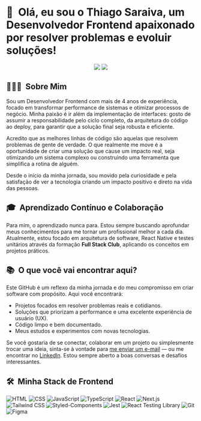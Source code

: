 <h1>👋 &nbsp;Olá, eu sou o Thiago Saraiva, um Desenvolvedor Frontend apaixonado por resolver problemas e evoluir soluções!</h1>
<p align="center">
<a href="https://www.linkedin.com/in/thiago-saraiva-cods"><img src="https://img.shields.io/badge/-Meu%20LinkedIn-0077B5?style=flat-square&logo=linkedin&logoColor=white"/></a>
<a href="mailto:thiagosaraiva.cods@gmail.com"><img src="https://img.shields.io/badge/-Me%20Envie%20uma%20Mensagem-D14836?style=flat-square&logo=Gmail&logoColor=white"/></a>
</p>

<h2> 👨🏻‍💻 &nbsp;Sobre Mim </h2>

Sou um Desenvolvedor Frontend com mais de 4 anos de experiência, focado em transformar performance de sistemas e otimizar processos de negócio. Minha paixão é ir além da implementação de interfaces: gosto de assumir a responsabilidade pelo ciclo completo, da arquitetura do código ao deploy, para garantir que a solução final seja robusta e eficiente.

Acredito que as melhores linhas de código são aquelas que resolvem problemas de gente de verdade. O que realmente me move é a oportunidade de criar uma solução que cause um impacto real, seja otimizando um sistema complexo ou construindo uma ferramenta que simplifica a rotina de alguém.

Desde o início da minha jornada, sou movido pela curiosidade e pela satisfação de ver a tecnologia criando um impacto positivo e direto na vida das pessoas.

<h2> 🎓 &nbsp;Aprendizado Contínuo e Colaboração </h2>

Para mim, o aprendizado nunca para. Estou sempre buscando aprofundar meus conhecimentos para me tornar um profissional melhor a cada dia. Atualmente, estou focado em arquitetura de software, React Native e testes unitários através da formação **Full Stack Club**, aplicando os conceitos em projetos práticos.

<h2> 📚 &nbsp;O que você vai encontrar aqui?</h2>

Este GitHub é um reflexo da minha jornada e do meu compromisso em criar software com propósito. Aqui você encontrará:

- Projetos focados em resolver problemas reais e cotidianos.
- Soluções que priorizam a performance e uma excelente experiência de usuário (UX).
- Código limpo e bem documentado.
- Meus estudos e experimentos com novas tecnologias.

Se você gostaria de se conectar, colaborar em um projeto ou simplesmente trocar uma ideia, sinta-se à vontade para <a href="mailto:thiagosaraiva.cods@gmail.com">me enviar um e-mail</a> — ou me encontrar no <a href="https://www.linkedin.com/in/thiago-saraiva-cods">LinkedIn</a>. Estou sempre aberto a boas conversas e desafios interessantes.

<h2> 🛠 &nbsp;Minha Stack de Frontend</h2>

![HTML](https://img.shields.io/badge/-HTML-333333?style=flat&logo=HTML5)
![CSS](https://img.shields.io/badge/-CSS-333333?style=flat&logo=CSS3&logoColor=1572B6)
![JavaScript](https://img.shields.io/badge/-JavaScript-333333?style=flat&logo=javascript)
![TypeScript](https://img.shields.io/badge/-TypeScript-333333?style=flat&logo=typescript&logoColor=2D79C7)
![React](https://img.shields.io/badge/-React-333333?style=flat&logo=react)
![Next.js](https://img.shields.io/badge/-Next.js-333333?style=flat&logo=next.js)
![Tailwind CSS](https://img.shields.io/badge/-Tailwind%20CSS-333333?style=flat&logo=tailwind-css)
![Styled-Components](https://img.shields.io/badge/-Styled--Components-333333?style=flat&logo=styled-components)
![Jest](https://img.shields.io/badge/-Jest-333333?style=flat&logo=jest&logoColor=E535AB)
![React Testing Library](https://img.shields.io/badge/-RTL-333333?style=flat&logo=testing-library)
![Git](https://img.shields.io/badge/-Git-333333?style=flat&logo=git)
![Figma](https://img.shields.io/badge/-Figma-333333?style=flat&logo=figma)
